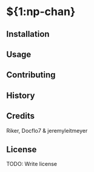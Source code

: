 # ${1:np-chan}

## Installation
 
## Usage
 
## Contributing
 
## History

## Credits
  Riker, Docflo7 & jeremyleitmeyer
## License
TODO: Write license
